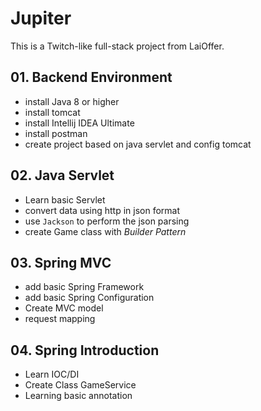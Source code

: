 # Jupiter

This is a Twitch-like full-stack project from LaiOffer.

## 01. Backend Environment
- install Java 8 or higher
- install tomcat
- install Intellij IDEA Ultimate
- install postman
- create project based on java servlet and config tomcat

## 02. Java Servlet
- Learn basic Servlet
- convert data using http in json format
- use `Jackson` to perform the json parsing
- create Game class with _Builder Pattern_

## 03. Spring MVC
- add basic Spring Framework
- add basic Spring Configuration
- Create MVC model
- request mapping

## 04. Spring Introduction
- Learn IOC/DI
- Create Class GameService
- Learning basic annotation